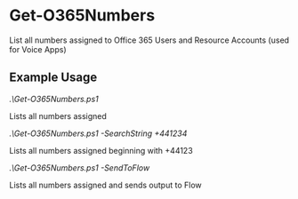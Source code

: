 # Get-O365Numbers

List all numbers assigned to Office 365 Users and Resource Accounts (used for Voice Apps)

## Example Usage

_.\Get-O365Numbers.ps1_

Lists all numbers assigned


_.\Get-O365Numbers.ps1 -SearchString +441234_

Lists all numbers assigned beginning with +44123


_.\Get-O365Numbers.ps1 -SendToFlow <URL>_

Lists all numbers assigned and sends output to Flow
